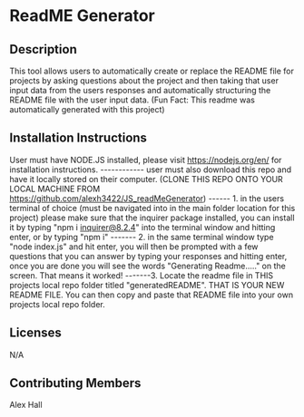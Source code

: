 # ReadME Generator

## Description

This tool allows users to automatically create or replace the README file for projects by asking questions about the project and then taking that user input data from the users responses and automatically structuring the README file with the user input data. (Fun Fact: This readme was automatically generated with this project)

## Installation Instructions

User must have NODE.JS installed, please visit https://nodejs.org/en/ for installation instructions. ------------ user must also download this repo and have it locally stored on their computer.
(CLONE THIS REPO ONTO YOUR LOCAL MACHINE FROM https://github.com/alexh3422/JS_readMeGenerator)
------ 1. in the users terminal of choice (must be navigated into in the main folder location for this project) please make sure that the inquirer package installed, you can install it by typing "npm i inquirer@8.2.4" into the terminal window and hitting enter, or by typing "npm i"
------- 2. in the same terminal window type "node index.js" and hit enter, you will then be prompted with a few questions that you can answer by typing your responses and hitting enter, once you are done you will see the words "Generating Readme....." on the screen. That means it worked!
-------3. Locate the readme file in THIS projects local repo folder titled "generatedREADME". THAT IS YOUR NEW README FILE. You can then copy and paste that README file into your own projects local repo folder.

## Licenses

N/A

## Contributing Members

Alex Hall

